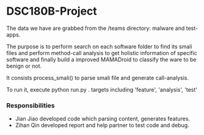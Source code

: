 # DSC180B-Project
The data we have are grabbed from the /teams directory: malware and test-apps.

The purpose is to perform search on each software folder to find its smali files 
and perform method-call analysis to get holistic information of specific software
and finally build a improved MAMADroid to classify the ware to be benign or not.

It consists process_smali() to parse smali file and generate call-analysis.

To run it, execute python run.py <targets>.
  targets including 'feature', 'analysis', 'test'

### Responsibilities

* Jian Jiao developed code which parsing content, generates features.
* Zihan Qin developed report and help partner to test code and debug.
